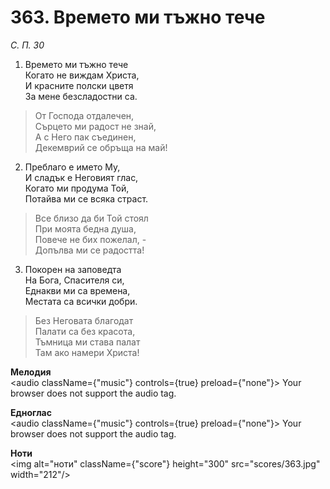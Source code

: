 # 363. Времето ми тъжно тече

_С. П. 30_

1. Времето ми тъжно тече  
Когато не виждам Христа,  
И красните полски цветя  
За мене безсладостни са.  

> От Господа отдалечен,  
> Сърцето ми радост не знай,  
> А с Него пак съединен,  
> Декемврий се обръща на май!

2. Преблаго е името Му,  
И сладък е Неговият глас,  
Когато ми продума Той,  
Потайва ми се всяка страст.  

> Все близо да би Той стоял  
> При моята бедна душа,  
> Повече не бих пожелал, -  
> Допълва ми се радостта!

3. Покорен на заповедта  
На Бога, Спасителя си,  
Еднакви ми са времена,  
Местата са всички добри.  

> Без Неговата благодат  
> Палати са без красота,  
> Тъмница ми става палат  
> Там ако намери Христа!

**Мелодия**  
<audio className={"music"} controls={true} preload={"none"}>
    <source src="mp3/363.mp3" type="audio/mpeg"/>
    Your browser does not support the audio tag.
</audio>

**Едноглас**  
<audio className={"music"} controls={true} preload={"none"}>
    <source src="transp/363.mp3" type="audio/mpeg"/>
    Your browser does not support the audio tag.
</audio>

**Ноти**  
<img alt="ноти" className={"score"} height="300" src="scores/363.jpg" width="212"/>
